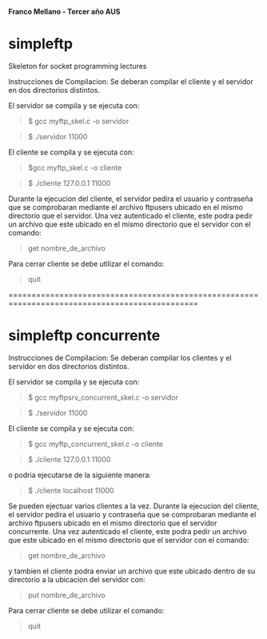 ********Franco Mellano - Tercer año AUS********

# simpleftp
Skeleton for socket programming lectures

Instrucciones de Compilacion:
Se deberan compilar el cliente y el servidor en dos directorios distintos.

El servidor se compila y se ejecuta con:
>$ gcc myftp_skel.c -o servidor


>$ ./servidor 11000

El cliente se compila y se ejecuta con:
>$gcc myftp_skel.c -o cliente


>$ ./cliente 127.0.0.1 11000

Durante la ejecucion del cliente, el servidor pedira el usuario y contraseña que se comprobaran mediante el archivo ftpusers ubicado en el mismo directorio que el servidor. Una vez autenticado el cliente, este podra pedir un archivo que este ubicado en el mismo directorio que el servidor con el comando:
>get nombre_de_archivo

Para cerrar cliente se debe utilizar el comando:
>quit

===============================================================================================

# simpleftp concurrente

Instrucciones de Compilacion:
Se deberan compilar los clientes y el servidor en dos directorios distintos.

El servidor se compila y se ejecuta con:
>$ gcc myftpsrv_concurrent_skel.c -o servidor


>$ ./servidor 11000

El cliente se compila y se ejecuta con:
>$ gcc myftp_concurrent_skel.c -o cliente


>$ ./cliente 127.0.0.1 11000

o podria ejecutarse de la siguiente manera:

>$ ./cliente localhost 11000

Se pueden ejectuar varios clientes a la vez. Durante la ejecucion del cliente, el servidor pedira el usuario y contraseña que se comprobaran mediante el archivo ftpusers ubicado en el mismo directorio que el servidor concurrente. Una vez autenticado el cliente, este podra pedir un archivo que este ubicado en el mismo directorio que el servidor con el comando:
>get nombre_de_archivo

y tambien el cliente podra enviar un archivo que este ubicado dentro de su directorio a la ubicacion del servidor con:
>put nombre_de_archivo

Para cerrar cliente se debe utilizar el comando:
>quit


